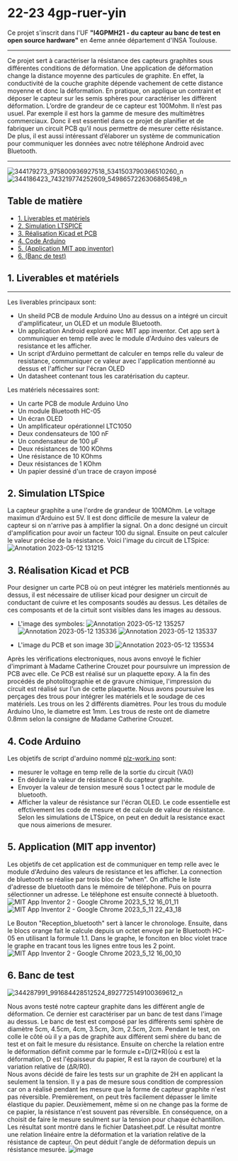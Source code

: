 # 22-23 4gp-ruer-yin

Ce projet s'inscrit dans l'UF **"I4GPMH21 - du capteur au banc de test en open source hardware"** en 4eme année département d'INSA Toulouse.
***

Ce projet sert à caractériser la résistance des capteurs graphites sous différentes conditions de déformation. Une application de déformation change la distance moyenne des particules de graphite. En effet, la conductivité de la couche graphite dépende vachement de cette distance moyenne et donc la déformation. En pratique, on applique un contraint et déposer le capteur sur les semis sphères pour caractériser les diffèrent déformation. L’ordre de grandeur de ce capteur est 100Mohm. Il n’est pas usuel. Par exemple il est hors la gamme de mesure des multimètres commerciaux. Donc il est essentiel dans ce projet de planifier et de fabriquer un circuit PCB qu’il nous permettre de mesurer cette résistance. De plus, il est aussi intéressant d’élaborer un système de communication pour communiquer les données avec notre téléphone Android avec Bluetooth. 
***  
![344179273_975800936927518_5341503790366510260_n](https://github.com/MOSH-Insa-Toulouse/4gp-ruer-yin/assets/55764097/9c72dcec-b65c-47d8-bfe3-1c6ddb006259)
![344186423_743219774252609_5498657226306865498_n](https://github.com/MOSH-Insa-Toulouse/4gp-ruer-yin/assets/55764097/fc572568-e9a5-4f5a-8190-813ba75efc62)
## Table de matière
* [1. Liverables et matériels](#PremiereSection)
* [2. Simulation LTSPICE](#SixiemeSection)
* [3. Réalisation Kicad et PCB](#DeuxiemeSection)
* [4. Code Arduino](#TroisemeSection)
* [5. (Application MIT app inventor)](#QuartiemeSection)
* [6. (Banc de test)](#CinqiemeSection)
## 1. Liverables et matériels <a id="PremiereSection"></a>
***
Les liverables principaux sont: 
* Un sheild PCB de module Arduino Uno au dessus on a intégré un circuit d'amplificateur, un OLED et un module Bluetooth.
* Un application Android exploré avec MIT app inventor. Cet app sert à communiquer en temp relle avec le module d'Arduino des valeurs de resistance et les afficher. 
* Un script d'Arduino permettant de calculer en temps relle du valeur de resistance, communiquer ce valeur avec l'application mentionné au dessus et l'afficher sur l'écran OLED
* Un datasheet contenant tous les caratérisation du capteur. 

Les matériels nécessaires sont:
* Un carte PCB de module Arduino Uno
* Un module Bluetooth HC-05
* Un écran OLED
* Un amplificateur opérationnel LTC1050  
* Deux condensateurs de 100 nF  
* Un condensateur de 100 µF 
* Deux résistances de 100 KOhms  
* Une résistance de 10 KOhms  
* Deux résistances de 1 KOhm  
* Un papier dessiné d'un trace de crayon imposé
## 2. Simulation LTSpice
La capteur graphite a une l'ordre de grandeur de 100MOhm. Le voltage maximun d'Arduino est 5V. Il est donc difficile de mesure la valeur de capteur si on n'arrive pas à amplifier la signal. On a donc designé un circuit d'amplification pour avoir un facteur 100 du signal. Ensuite on peut calculer le valeur précise de la résistance. Voici l'image du circuit de LTSpice:
![Annotation 2023-05-12 131215](https://github.com/MOSH-Insa-Toulouse/4gp-ruer-yin/assets/55764097/64b885d9-98c8-4771-98be-362f1aee6683)

## 3. Réalisation Kicad et PCB <a id="DeuxiemeSection"></a>
Pour designer un carte PCB où on peut intégrer les matériels mentionnés au dessus, il est nécessaire de utiliser kicad pour designer un circuit de conductant de cuivre et les composants soudés au dessus. Les détailes de ces composants et de la cirtuit sont visibles dans les images au dessous.  
* L'image des symboles:
![Annotation 2023-05-12 135257](https://github.com/MOSH-Insa-Toulouse/4gp-ruer-yin/assets/55764097/63dd5577-8d7b-423c-ab9e-3f131a618269)
![Annotation 2023-05-12 135336](https://github.com/MOSH-Insa-Toulouse/4gp-ruer-yin/assets/55764097/ec4c70d7-c459-4969-9239-408fdcd7102a)
![Annotation 2023-05-12 135337](https://github.com/MOSH-Insa-Toulouse/4gp-ruer-yin/assets/55764097/2ed6888f-1b2c-45c6-ae54-6d47ec804c43)


* L'image du PCB et son image 3D
 ![Annotation 2023-05-12 135534](https://github.com/MOSH-Insa-Toulouse/4gp-ruer-yin/assets/55764097/d6525599-a3b9-4469-bc31-dcbc922b1e3d)

Après les vérifications electroniques, nous avons envoyé le fichier d'imprimant à Madame Catherine Crouzet pour poursuivre un impression de PCB avec elle. Ce PCB est réalisé sur un plaquette epoxy. A la fin des procédés de photolitographie et de gravure chimique, l'impression du circuit est réalisé sur l'un de cette plaquette. Nous avons poursuive les perçages des trous pour intégrer les matériels et le soudage de ces matériels. Les trous on les 2 différents diamètres. Pour les trous du module Arduino Uno, le diametre est 1mm. Les trous de reste ont de diametre 0.8mm selon la consigne de Madame Catherine Crouzet.

## 4. Code Arduino <a id="TroisemeSection"></a>
Les objetifs de script d'arduino nommé [plz-work.ino](https://github.com/MOSH-Insa-Toulouse/4gp-ruer-yin/tree/main/Arduino/plz-work/plz-work) sont:
* mesurer le voltage en temp relle de la sortie du circuit (VA0)
* En déduire la valeur de résistance R du capteur graphite.
* Envoyer la valeur de tension mesuré sous 1 octect par le module de bluetooth.
* Afficher la valeur de résistance sur l'écran OLED.
Le code essentielle est effctivement les code de mesure et de calcule de valeur de résistance. Selon les simulations de LTSpice, on peut en deduit la resistance exact que nous aimerions de mesurer.

## 5. Application (MIT app inventor) <a id="QuartiemeSection"></a>
Les objetifs de cet application est de communiquer en temp relle avec le module d'Arduino des valeurs de resistance et les afficher. 
La connection de bluetooth se réalise par trois bloc de "when". On affiche le liste d'adresse de bluetooth dans le mémoire de téléphone. Puis on pourra sélectionner un adresse. Le téléphone est ensuite connecté à bluetooth. 
![MIT App Inventor 2 - Google Chrome 2023_5_12 16_01_11](https://github.com/MOSH-Insa-Toulouse/4gp-ruer-yin/assets/55764097/8262ee69-ab9a-41b2-8d50-958a2497ad3e)![MIT App Inventor 2 - Google Chrome 2023_5_11 22_43_18](https://github.com/MOSH-Insa-Toulouse/4gp-ruer-yin/assets/55764097/09f62442-8b15-4392-89e2-818eae6ac4fa)

Le Bouton "Reception_bluetooth" sert à lancer le chronologe. Ensuite, dans le blocs orange fait le calcule depuis un octet envoyé par le Bluetooth HC-05 en utilisant la formule  1.1. Dans le graphe, le fonciton en bloc violet trace le graphe en tracant tous les lignes entre tous les 2 point.  
![MIT App Inventor 2 - Google Chrome 2023_5_12 16_00_10](https://github.com/MOSH-Insa-Toulouse/4gp-ruer-yin/assets/55764097/7f6833b9-780c-4e49-8b4b-d872e656306a)

## 6. Banc de test <a id="CinqiemeSection"></a>
![344287991_991684428512524_8927725149100369612_n](https://github.com/MOSH-Insa-Toulouse/4gp-ruer-yin/assets/55764097/d1cc95a4-a901-4529-8e2c-b168caf000b8)

Nous avons testé notre capteur graphite dans les différent angle de déformation. Ce dernier est caractériser par un banc de test dans l'image au dessus. Le banc de test est composé par les différents semi sphère de diamètre 5cm, 4.5cm, 4cm, 3.5cm, 3cm, 2.5cm, 2cm. Pendant le test, on colle le côté où il y a pas de graphite aux différent semi shère du banc de test et on fait le mesure du résistance. Ensuite on cherche la relation entre le déformation définit comme par le formule ε=D/(2*R)(où ε est la déformation, D est l'épaisseur du papier, R est la rayon de courbure) et la variation relative de (ΔR/R0).  
Nous avons décidé de faire les tests sur un graphite de 2H en applicant la seulement la tension. Il y a pas de mesure sous condition de compression car on a réalisé pendant les mesure que la forme de capteur graphite n'est pas réversible. Premièrement, on peut très facilement dépasser le limite élastique du papier. Deuxièmement, même si on ne change pas la forme de ce papier, la résistance n'est souvent pas réversible. En conséquence, on a choisit de faire le mesure seulment sur la tension pour chaque échantillon. Les résultat sont montré dans le fichier Datasheet.pdf.
Le résultat montre une relation linéaire entre la déformation et la variation relative de la résistance de capteur. On peut déduit l'angle de déformation  depuis un résistance mesurée. 
![image](https://github.com/MOSH-Insa-Toulouse/4gp-ruer-yin/assets/55764097/346b7e8b-7683-4ca2-b882-7b08e4dff0c5)

